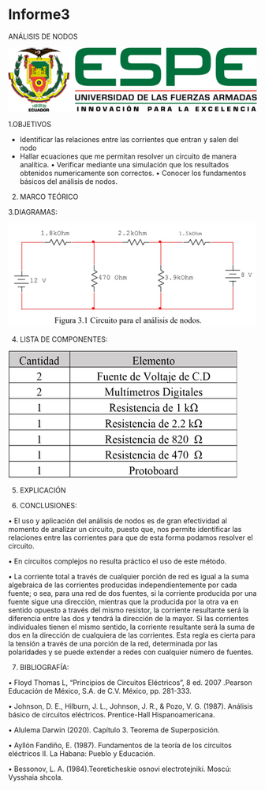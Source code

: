 # Informe3
ANÁLISIS DE NODOS

<img src="Carpeta de imagenes/LOGO.png">

1.OBJETIVOS

* Identificar las relaciones entre las corrientes que entran y salen del nodo
* Hallar ecuaciones que me permitan resolver un circuito de manera analítica.
• Verificar mediante una simulación que los resultados obtenidos numericamente son correctos.
• Conocer los fundamentos básicos del análisis de nodos.

2. MARCO TEÓRICO



3.DIAGRAMAS:

<img src="Carpeta de imagenes/DIAGRAMA.jpg">


4. LISTA DE COMPONENTES:

<img src="Carpeta de imagenes/equipo y material.png">

5. EXPLICACIÓN



6. CONCLUSIONES:

• El uso y aplicación del análisis de nodos es de gran efectividad al momento de analizar un circuito, puesto que, nos permite identificar las relaciones entre las corrientes para que de esta forma podamos resolver el circuito.

• En circuitos complejos no resulta práctico el uso de este método.

• La corriente total a través de cualquier porción de red es igual a la suma algebraica de las corrientes producidas independientemente por cada fuente; o sea, para una red de dos fuentes, si la corriente producida por una fuente sigue una dirección, mientras que la producida por la otra va en sentido opuesto a través del mismo resistor, la corriente resultante será la diferencia entre las dos y tendrá la dirección de la mayor. Si las corrientes individuales tienen el mismo sentido, la corriente resultante será la suma de dos en la dirección de cualquiera de las corrientes. Esta regla es cierta para la tensión a través de una porción de la red, determinada por las polaridades y se puede extender a redes con cualquier número de fuentes.

7. BIBLIOGRAFÍA:

• Floyd Thomas L, “Principios de Circuitos Eléctricos”, 8 ed. 2007 .Pearson Educación de México, S.A. de C.V. México, pp. 281-333.

• Johnson, D. E., Hilburn, J. L., Johnson, J. R., & Pozo, V. G. (1987). Análisis básico de circuitos eléctricos. Prentice-Hall Hispanoamericana.

• Alulema Darwin (2020). Capítulo 3. Teorema de Superposición.

• Ayllón Fandiño, E. (1987). Fundamentos de la teoría de los circuitos eléctricos II. La Habana: Pueblo y Educación.

• Bessonov, L. A. (1984).Teoreticheskie osnovi electrotejniki. Moscú: Vysshaia shcola.
